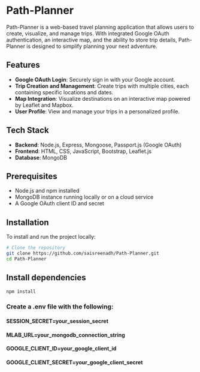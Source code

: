 # Path-Planner

Path-Planner is a web-based travel planning application that allows users to create, visualize, and manage trips. With integrated Google OAuth authentication, an interactive map, and the ability to store trip details, Path-Planner is designed to simplify planning your next adventure.

## Features

- **Google OAuth Login**: Securely sign in with your Google account.
- **Trip Creation and Management**: Create trips with multiple cities, each containing specific locations and dates.
- **Map Integration**: Visualize destinations on an interactive map powered by Leaflet and Mapbox.
- **User Profile**: View and manage your trips in a personalized profile.

## Tech Stack

- **Backend**: Node.js, Express, Mongoose, Passport.js (Google OAuth)
- **Frontend**: HTML, CSS, JavaScript, Bootstrap, Leaflet.js
- **Database**: MongoDB

## Prerequisites

- Node.js and npm installed
- MongoDB instance running locally or on a cloud service
- A Google OAuth client ID and secret

## Installation

To install and run the project locally:

```bash
# Clone the repository
git clone https://github.com/saisreenadh/Path-Planner.git
cd Path-Planner
```

## Install dependencies
```bash
npm install
```

### Create a .env file with the following:
#### SESSION_SECRET=your_session_secret
#### MLAB_URL=your_mongodb_connection_string
#### GOOGLE_CLIENT_ID=your_google_client_id
#### GOOGLE_CLIENT_SECRET=your_google_client_secret
